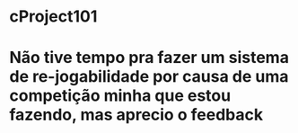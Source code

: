 # cProject101
# Não tive tempo pra fazer um sistema de re-jogabilidade por causa de uma competição minha que estou fazendo, mas aprecio o feedback
